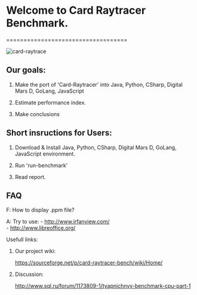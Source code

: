 # Welcome to Card Raytracer Benchmark.

===================================

![card-raytrace](https://cloud.githubusercontent.com/assets/4938337/20038818/9a4ec53c-a442-11e6-9f69-a2a8effb9464.png)

Our goals:
---------

 1. Make the port of 'Card-Raytracer' into Java, Python, CSharp, Digital Mars D, GoLang, JavaScript

 2. Estimate performance index.

 3. Make conclusions



Short insructions for Users:
---------------------------

 1. Download & Install Java, Python, CSharp, Digital Mars D, GoLang, JavaScript environment.

 2. Run 'run-benchmark'

 3. Read report.


FAQ
---

 F: How to display .ppm file?

 A: Try to use:
     - http://www.irfanview.com/  
     - http://www.libreoffice.org/
    



Usefull links:

 1. Our project wiki:

    https://sourceforge.net/p/card-raytracer-bench/wiki/Home/

 2. Discussion:

    http://www.sql.ru/forum/1173809-1/tyapnichnyy-benchmark-cpu-part-1